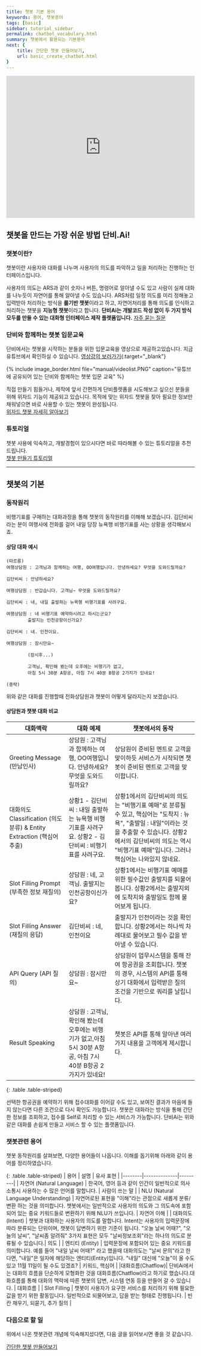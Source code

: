 ```yaml
---
title: 챗봇 기본 용어
keywords: 용어, 챗봇용어
tags: [basic]
sidebar: tutorial_sidebar
permalink: chatbot_vocabulary.html
summary: 챗봇에서 활용되는 기본용어
next: {
    title: 간단한 챗봇 만들어보기,
    url: basic_create_chatbot.html
}
---
```




<iframe  width="100%" height="380" src="https://www.youtube.com/embed/SjK1sM9RDGQ" frameborder="0" allow="accelerometer; autoplay; encrypted-media; gyroscope; picture-in-picture" allowfullscreen></iframe>

## 챗봇을 만드는 가장 쉬운 방법 단비.Ai!

### 챗봇이란?

챗봇이란 사용자와 대화를 나누며 사용자의 의도를 파악하고 일을 처리하는 진행하는 인터페이스입니다.

사용자의 의도는 ARS과 같이 숫자나 버튼, 명령어로 알아낼 수도 있고 사람이 실제 대화를 나누듯이 자연어를 통해 알아낼 수도 있습니다. ARS처럼 일정 의도를 미리 정해놓고 입력받아 처리하는 방식을 **룰기반 챗봇**이라고 하고, 자연어처리를 통해 의도를 인식하고 처리하는 챗봇을 **지능형 챗봇**이라고 합니다. **단비Ai는 개발코드 작성 없이 두 가지 방식 모두를 만들 수 있는 대화형 인터페이스 제작 플렛폼입니다.**
<span class="link">[자주 묻는 질문](/faq_00_gateway.html)</span>

### 단비와 함께하는 챗봇 입문교육

단비에서는 챗봇을 시작하는 분들을 위한 입문교육을 영상으로 제공하고있습니다. 지금 유튜브에서 확인하실 수 있습니다.
[영상강의 보러가기](https://www.youtube.com/watch?v=K1xePNCkLIM&list=PLruvwfGvt5CaTMrYuQdLSweTI9BG99mEJ&index=){:target="_blank"}

{% include image_border.html file="manual/videolist.PNG"  caption="유튜브에 공유되어 있는 단비와 함께하는 챗봇 입문 교육" %}

직접 만들기 힘들거나, 제작에 앞서 간편하게 단비플렛폼을 시도해보고 싶으신 분들을 위해 위자드 기능이 제공되고 있습니다.
목적에 맞는 위자드 챗봇을 찾아 필요한 정보만 채워넣으면 바로 사용할 수 있는 챗봇이 완성됩니다.
<span style="display:block" class="link">[위자드 챗봇 자세히 알아보기](/chatbot_wizard.html)</span>


### 튜토리얼

챗봇 사용에 익숙하고, 개발경험이 있으시다면 바로 따라해볼 수 있는 튜토리얼을 추천드립니다.
<span style="display:block" class="link">[챗봇 만들기 튜토리얼](/samplebot.html)</span>




---------

## 챗봇의 기본

### 동작원리

비행기표를 구매하는 대화과정을 통해 챗봇의 동작원리를 이해해 보겠습니다.
김단비씨라는 분이 여행사에 전화를 걸어 내일 당장 뉴욕행 비행기표를 사는 상황을 생각해보시죠.

#### 상담 대화 예시

    (따르릉)
    여행상담원 : 고객님과 함께하는 여행, OO여행입니다. 안녕하세요? 무엇을 도와드릴까요?

    김단비씨 : 안녕하세요?

    여행상담원 : 반갑습니다. 고객님~ 무엇을 도와드릴까요?

    김단비씨 : 네, 내일 출발하는 뉴욕행 비행기표를 사려구요.

    여행상담원 : 네 비행기표 예약하시려고 하시는군요?
            출발지는 인천공항이신가요?

    김단비씨 : 네. 인천이요.

    여행상담원 : 잠시만요~  

            (잠시후...)

            고객님, 확인해 봤는데 오후에는 비행기가 없고,
            아침 5시 30분 A항공, 아침 7시 40분 B항공 2가지가 있네요!

    (중략)

위와 같은 대화를 진행할때 전화상담원과 챗봇이 어떻게 달라지는지 보겠습니다.

#### 상담원과 챗봇 대화 비교

| 대화맥락 | 대화 예제 | 챗봇에서의 동작 |
|--------|--------|---------|
| Greeting Message (만남인사) | 상담원 : 고객님과 함께하는 여행, OO여행입니다. 안녕하세요? 무엇을 도와드릴까요? | 상담원이 준비된 멘트로 고객을 맞이하듯 서비스가 시작되면 챗봇이 준비된 멘트로 고객을 맞이합니다. |
| 대화의도 Classification (의도분류) & Entity Extraction (핵심어 추출) | 상황1 - 김단비씨 : 내일 출발하는 뉴욕행 비행기표를 사려구요. 상황2 - 김단비씨 : 비행기표를 사려구요. | 상황1에서의 김단비씨의 의도는 "비행기표 예매"로 분류될 수 있고, 핵심어는 "도착지 : 뉴욕", "출발일 : 내일"이라는 것을 추출할 수 있습니다. 상황2에서의 김단비씨의 의도는 역시 "비행기표 예매"입니다. 그러나 핵심어는 나와있지 않네요.|
| Slot Filling Prompt (부족한 정보 재질의) | 상담원 : 네, 고객님. 출발지는 인천공항이신가요? | 상황1에서는 비행기표 예매를 위한 필수값인 출발지를 되물어 봅니다. 상황2에서는 출발지외에 도착지와 출발일도 함께 물어보게 됩니다. |
| Slot Filling Answer (재질의 응답) | 김단비씨 : 네, 인천이요 | 출발지가 인천이라는 것을 확인합니다. 상황2에서는 하나씩 차례대로 물어보고 필수 값을 받아낼 수 있습니다. |
| API Query (API 질의) | 상담원 : 잠시만요~ | 상담원이 업무시스템을 통해 잔여 항공권을 조회합니다. 챗봇의 경우, 시스템의 API를 통해 상기 대화에서 입력받은 질의 조건을 기반으로 쿼리를 날립니다. |
| Result Speaking | 상담원 : 고객님, 확인해 봤는데 오후에는 비행기가 없고,아침 5시 30분 A항공, 아침 7시 40분 B항공 2가지가 있네요! | 챗봇은 API를 통해 알아낸 여러가지 내용을 고객에게 제시합니다. |
{: .table .table-striped}

선택한 항공권을 예약하기 위해 접수대화를 이어갈 수도 있고, 보여진 결과가 마음에 들지 않는다면 다른 조건으로 다시 확인도 가능합니다.
챗봇은 대화라는 방식을 통해 간단한 정보를 조회하고, 접수를 Self로 처리할 수 있는 서비스가 가능합니다.
단비Ai는 위와 같은 대화를 손쉽게 만들고 서비스 할 수 있는 플랫폼입니다.

### 챗봇관련 용어
챗봇 동작원리를 살펴보면, 다양한 용어들이 나옵니다. 이해를 돕기위해 아래와 같이 용어를 정리하였습니다.

{: .table .table-striped}
| 용어 | 설명 | 유사 표현 |
|--------|--------------|---------|
| 자연어 (Natural Language) | 한국어, 영어 등과 같이 인간이 일반적으로 의사소통시 사용하는 수 많은 언어를 말합니다. | 사람이 쓰는 말 |
| NLU (Natural Language Understanding) | 자연어로된 표현을 "이해"라는 관점으로 새롭게 분류/변환 하는 것을 의미합니다. 챗봇에서는 일반적으로 사용자의 의도와 그 의도속에 포함되어 있는 중요 키워드들로 변환하기 위해 NLU가 쓰입니다. | 자연어 이해 |
| 대화의도 (Intent) | 챗봇과 대화하는 사용자의 의도를 말합니다. Intent는 사용자의 입력문장에 따라 분류되는 단위이며, 챗봇이 답변하기 위한 기준이 됩니다. "오늘 날씨 어때?", "오늘의 날씨", "날씨좀 알려줘" 3가지 표현은 모두 "날씨정보조회"라는 하나의 의도로 분류될 수 있습니다.| 의도 |
| 엔티티 (Entity) | 입력문장에 포함되어 있는 중요 키워드를 의미합니다. 예를 들어 "내일 날씨 어때?" 라고 했을때 대화의도는 "날씨 문의"라고 한다면, "내일"은 일자에 해당하는 엔티티(Entity)입니다. "내일" 대신에 "오늘"이 올 수도 있고 11월 11일이 될 수도 있겠죠?  | 키워드, 핵심어 |
|대화흐름(Chatflow)| 단비Ai에서는 대화의 흐름을 단순하게 모형화한 것을 대화흐름(Chatflow)라고 하기로 했습니다.대화흐름를 통해 대화의 맥락에 따른 챗봇의 답변, 시스템 연동 등을 만들어 갈 수 있습니다. | 대화흐름 |
| Slot Filling | 챗봇이 사용자가 요구한 서비스를 처리하기 위해 필요한 값을 받기 위한 활동입니다. 일반적으로 되물어보고, 답을 받는 형태로 진행됩니다. | 빈칸 채우기, 되묻기, 추가 질의 |

### 다음으로 할 일
위에서 나온 챗봇관련 개념에 익숙해지셨다면, 다음 글을 읽어보시면 좋을 것 같습니다.

<span class="link">[간단한 챗봇 만들어보기](/basic_create_chatbot.html)</span>
